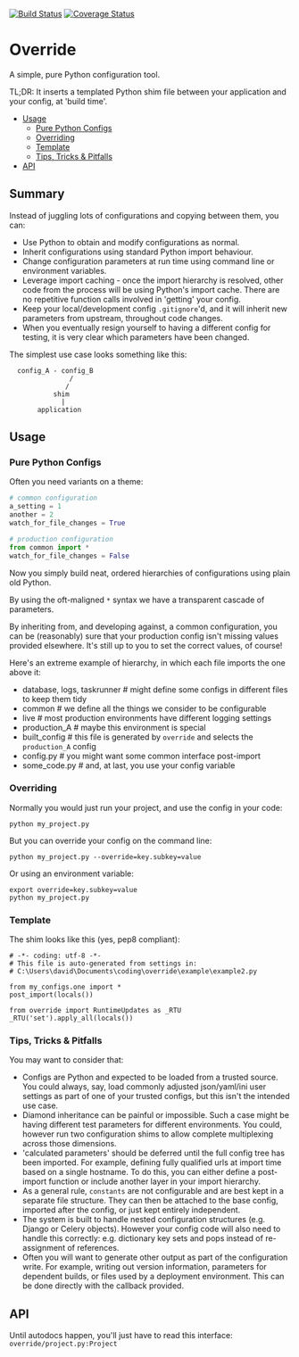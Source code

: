 [![Build Status](https://travis-ci.org/davidhyman/override.svg?branch=master)](https://travis-ci.org/davidhyman/override)
[![Coverage Status](https://coveralls.io/repos/github/davidhyman/override/badge.svg?branch=master)](https://coveralls.io/github/davidhyman/override?branch=master)

# Override #
A simple, pure Python configuration tool.

TL;DR: It inserts a templated Python shim file between your application and your config, at 'build time'.

* [Usage](#usage)
  + [Pure Python Configs](#pure-python-configs)
  + [Overriding](#overriding)
  + [Template](#template)
  + [Tips, Tricks & Pitfalls](#tips--tricks---pitfalls)
* [API](#api)

## Summary ##
Instead of juggling lots of configurations and copying between them, you can:
- Use Python to obtain and modify configurations as normal.
- Inherit configurations using standard Python import behaviour.
- Change configuration parameters at run time using command line or environment variables.
- Leverage import caching - once the import hierarchy is resolved, other code from the process
 will be using Python's import cache. There are no repetitive
 function calls involved in 'getting' your config.
- Keep your local/development config `.gitignore`'d, and it will inherit new
  parameters from upstream, throughout code changes.
- When you eventually resign yourself to having a different config for testing, it is very clear
  which parameters have been changed.

The simplest use case looks something like this:
```
  config_A - config_B
               /
              /
           shim
             |
       application
```

## Usage ##

### Pure Python Configs ###
Often you need variants on a theme:
```python
# common configuration
a_setting = 1
another = 2
watch_for_file_changes = True
```

```python
# production configuration
from common import *
watch_for_file_changes = False
```
Now you simply build neat, ordered hierarchies of configurations using plain old Python.

By using the oft-maligned `*` syntax we have a transparent cascade of parameters.

By inheriting from, and developing against, a common configuration, you can be (reasonably) sure
  that your production config isn't missing values provided elsewhere. It's still up to you to
  set the correct values, of course!

Here's an extreme example of hierarchy, in which each file imports the one above it:
- database, logs, taskrunner  # might define some configs in different files to keep them tidy
- common  # we define all the things we consider to be configurable
- live  # most production environments have different logging settings
- production_A  # maybe this environment is special
- built_config  # this file is generated by `override` and selects the `production_A` config
- config.py  # you might want some common interface post-import
- some_code.py  # and, at last, you use your config variable

### Overriding ###
Normally you would just run your project, and use the config in your code:
```
python my_project.py
```

But you can override your config on the command line:
```
python my_project.py --override=key.subkey=value
```

Or using an environment variable:
```
export override=key.subkey=value
python my_project.py
```

### Template ###
The shim looks like this (yes, pep8 compliant):
```
# -*- coding: utf-8 -*-
# This file is auto-generated from settings in:
# C:\Users\david\Documents\coding\override\example\example2.py

from my_configs.one import *
post_import(locals())

from override import RuntimeUpdates as _RTU
_RTU('set').apply_all(locals())
```

### Tips, Tricks & Pitfalls ###
You may want to consider that:
- Configs are Python and expected to be loaded from a trusted source. You could always, say,
 load commonly
adjusted json/yaml/ini user settings as part of one of your trusted configs, but this isn't the intended use case.
- Diamond inheritance can be painful or impossible. Such a case might be having different test
parameters for different environments. You could, however run two configuration shims to
allow complete multiplexing across those dimensions.
- 'calculated parameters' should be deferred until the full config tree has been imported. For
example, defining fully qualified urls at import time based on a single hostname.
To do this, you can either define a post-import function or include another layer in your
 import hierarchy.
- As a general rule, `constants` are not configurable and are best kept in a separate file structure.
They can then be attached to the base config, imported after the config, or just
kept entirely independent.
- The system is built to handle nested configuration structures (e.g. Django or Celery objects).
However your config code will also need to handle this correctly: e.g. dictionary key sets and pops
 instead of re-assignment of references.
- Often you will want to generate other output as part of the configuration write. For example,
 writing out version information, parameters for dependent builds, or files used by a deployment
 environment. This can be done directly with the callback provided.

## API ##
Until autodocs happen, you'll just have to read this interface:
`override/project.py:Project`

